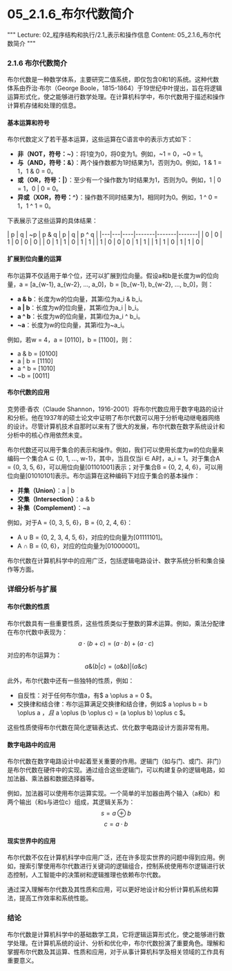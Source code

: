 # 05_2.1.6_布尔代数简介

"""
Lecture: 02_程序结构和执行/2.1_表示和操作信息
Content: 05_2.1.6_布尔代数简介
"""

### 2.1.6 布尔代数简介
布尔代数是一种数学体系，主要研究二值系统，即仅包含0和1的系统。这种代数体系由乔治·布尔（George Boole，1815-1864）于19世纪中叶提出，旨在将逻辑运算形式化，使之能够进行数学处理。在计算机科学中，布尔代数用于描述和操作计算机存储和处理的信息。

#### 基本运算和符号
布尔代数定义了若干基本运算，这些运算在C语言中的表示方式如下：
- **非（NOT，符号：~）**：将1变为0，将0变为1。例如，~1 = 0，~0 = 1。
- **与（AND，符号：&）**：两个操作数都为1时结果为1，否则为0。例如，1 & 1 = 1，1 & 0 = 0。
- **或（OR，符号：|）**：至少有一个操作数为1时结果为1，否则为0。例如，1 | 0 = 1，0 | 0 = 0。
- **异或（XOR，符号：^）**：操作数不同时结果为1，相同时为0。例如，1 ^ 0 = 1，1 ^ 1 = 0。

下表展示了这些运算的具体结果：

| p | q | ~p | p & q | p | q | p ^ q |
|---|---|----|-------|-------|-------|
| 0 | 0 | 1  | 0     | 0     | 0     |
| 0 | 1 | 1  | 0     | 1     | 1     |
| 1 | 0 | 0  | 0     | 1     | 1     |
| 1 | 1 | 0  | 1     | 1     | 0     |

#### 扩展到位向量的运算
布尔运算不仅适用于单个位，还可以扩展到位向量。假设a和b是长度为w的位向量，a = [a_{w-1}, a_{w-2}, ..., a_0]，b = [b_{w-1}, b_{w-2}, ..., b_0]，则：
- **a & b**：长度为w的位向量，其第i位为a_i & b_i。
- **a | b**：长度为w的位向量，其第i位为a_i | b_i。
- **a ^ b**：长度为w的位向量，其第i位为a_i ^ b_i。
- **~a**：长度为w的位向量，其第i位为~a_i。

例如，若w = 4，a = [0110]，b = [1100]，则：
- a & b = [0100]
- a | b = [1110]
- a ^ b = [1010]
- ~b = [0011]

#### 布尔代数的应用
克劳德·香农（Claude Shannon，1916-2001）将布尔代数应用于数字电路的设计和分析。他在1937年的硕士论文中证明了布尔代数可以用于分析电动继电器网络的设计。尽管计算机技术自那时以来有了很大的发展，布尔代数在数字系统设计和分析中的核心作用依然未变。

布尔代数还可以用于集合的表示和操作。例如，我们可以使用长度为w的位向量来编码一个集合A ⊆ {0, 1, ..., w-1}，其中，当且仅当i ∈ A时，a_i = 1。对于集合A = {0, 3, 5, 6}，可以用位向量[01101001]表示；对于集合B = {0, 2, 4, 6}，可以用位向量[01010101]表示。布尔运算在这种编码下对应于集合的基本操作：
- **并集（Union）**：a | b
- **交集（Intersection）**：a & b
- **补集（Complement）**：~a

例如，对于A = {0, 3, 5, 6}，B = {0, 2, 4, 6}：
- A ∪ B = {0, 2, 3, 4, 5, 6}，对应的位向量为[01111101]。
- A ∩ B = {0, 6}，对应的位向量为[01000001]。

布尔代数在计算机科学中的应用广泛，包括逻辑电路设计、数字系统分析和集合操作等方面。

### 详细分析与扩展

#### 布尔代数的性质
布尔代数具有一些重要性质，这些性质类似于整数的算术运算。例如，乘法分配律在布尔代数中表现为：
$$ a \cdot (b + c) = (a \cdot b) + (a \cdot c) $$
对应的布尔运算为：
$$ a \& (b | c) = (a \& b) | (a \& c) $$

此外，布尔代数中还有一些独特的性质，例如：
- 自反性：对于任何布尔值a，有$ a \oplus a = 0 $。
- 交换律和结合律：布尔运算满足交换律和结合律，例如$ a \oplus b = b \oplus a $，且$ a \oplus (b \oplus c) = (a \oplus b) \oplus c $。

这些性质使得布尔代数在简化逻辑表达式、优化数字电路设计方面非常有用。

#### 数字电路中的应用
布尔代数在数字电路设计中起着至关重要的作用。逻辑门（如与门、或门、非门）是布尔代数在硬件中的实现。通过组合这些逻辑门，可以构建复杂的逻辑电路，如加法器、乘法器和数据选择器等。

例如，加法器可以使用布尔运算实现。一个简单的半加器由两个输入（a和b）和两个输出（和s与进位c）组成，其逻辑关系为：
$$ s = a \oplus b $$
$$ c = a \cdot b $$

#### 现实世界中的应用
布尔代数不仅在计算机科学中应用广泛，还在许多现实世界的问题中得到应用。例如，搜索引擎使用布尔代数进行关键词的逻辑组合，控制系统使用布尔逻辑进行状态控制，人工智能中的决策树和逻辑推理也依赖布尔代数。

通过深入理解布尔代数及其性质和应用，可以更好地设计和分析计算机系统和算法，提高工作效率和系统性能。

### 结论
布尔代数是计算机科学中的基础数学工具，它将逻辑运算形式化，使之能够进行数学处理。在计算机系统的设计、分析和优化中，布尔代数扮演了重要角色。理解和掌握布尔代数及其运算、性质和应用，对于从事计算机科学及相关领域的工作具有重要意义。
